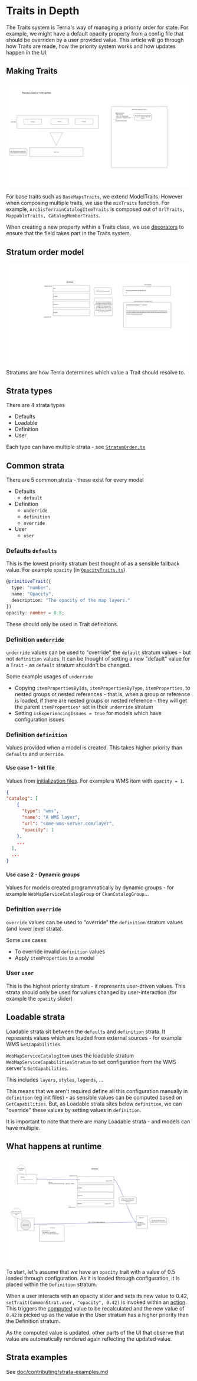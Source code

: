 # Traits in Depth

The Traits system is Terria's way of managing a priority order for state. For example, we might have a default opacity property from a config file that should be overriden by a user provided value. This article will go through how Traits are made, how the priority system works and how updates happen in the UI.

## Making Traits

![Making Traits](./img/making_a_trait.png)

For base traits such as `BaseMapsTraits`, we extend ModelTraits. However when composing multiple traits, we use the `mixTraits` function. For example, `ArcGisTerrainCatalogItemTraits` is composed out of `UrlTraits, MappableTraits, CatalogMemberTraits`.

When creating a new property within a Traits class, we use [decorators](https://babeljs.io/docs/en/babel-plugin-proposal-decorators) to ensure that the field takes part in the Traits system.

## Stratum order model

![Stratum order model](./img/stratum.png)
Stratums are how Terria determines which value a Trait should resolve to.

## Strata types

There are 4 strata types

- Defaults
- Loadable
- Definition
- User

Each type can have multiple strata - see [`StratumOrder.ts`](/lib/Models/Definition/StratumOrder.ts)

## Common strata

There are 5 common strata - these exist for every model

- Defaults
  - `default`
- Definition
  - `underride`
  - `definition`
  - `override`
- User
  - `user`

### Defaults `defaults`

This is the lowest priority stratum best thought of as a sensible fallback value. For example `opacity` (in [`OpacityTraits.ts`](/lib/Traits/TraitsClasses/OpacityTraits.ts))

```ts
@primitiveTrait({
  type: "number",
  name: "Opacity",
  description: "The opacity of the map layers."
})
opacity: number = 0.8;
```

These should only be used in Trait definitions.

### Definition `underride`

`underride` values can be used to "override" the `default` stratum values - but not `definition` values. It can be thought of setting a new "default" value for a `Trait` - as `default` stratum shouldn't be changed.

Some example usages of `underride`

- Copying `itemPropertiesByIds`, `itemPropertiesByType`, `itemProperties`, to nested groups or nested references - that is, when a group or reference is loaded, if there are nested groups or nested reference - they will get the parent `itemProperties*` set in their `underride` stratum
- Setting `isExperiencingIssues = true` for models which have configuration issues

### Definition `definition`

Values provided when a model is created. This takes higher priority than `defaults` and `underride`.

#### Use case 1 - Init file

Values from [initialization files](https://github.com/TerriaJS/terriajs/blob/main/doc/customizing/initialization-files.md). For example a WMS item with `opacity = 1`.

```json
{
"catalog": [
    {
      "type": "wms",
      "name": "A WMS layer",
      "url": "some-wms-server.com/layer",
      "opacity": 1
    },
    ...
  ],
  ...
}
```

#### Use case 2 - Dynamic groups

Values for models created programmatically by dynamic groups - for example `WebMapServiceCatalogGroup` or `CkanCatalogGroup`...

### Definition `override`

`override` values can be used to "override" the `definition` stratum values (and lower level strata).

Some use cases:

- To override invalid `definition` values
- Apply `itemProperties` to a model

### User `user`

This is the highest priority stratum - it represents user-driven values. This strata should only be used for values changed by user-interaction (for example the `opacity` slider)

## Loadable strata

Loadable strata sit between the `defaults` and `definition` strata. It represents values which are loaded from external sources - for example WMS `GetCapabilities`.

`WebMapServiceCatalogItem` uses the loadable stratum `WebMapServiceCapabilitiesStratum` to set configuration from the WMS server's `GetCapabilities`.

This includes `layers`, `styles`, `legends`, ...

This means that we aren't required define all this configuration manually in `definition` (eg init files) - as sensible values can be computed based on `GetCapabilities`. But, as Loadable strata sites below `definition`, we can "override" these values by setting values in `definition`.

It is important to note that there are many Loadable strata - and models can have multiple.

## What happens at runtime

![Runtime](./img/runtime.png)

To start, let's assume that we have an `opacity` trait with a value of 0.5 loaded through configuration. As it is loaded through configuration, it is placed within the `Definition` stratum.

When a user interacts with an opacity slider and sets its new value to 0.42, `setTrait(CommonStrat.user, "opacity", 0.42)` is invoked within an [action](https://www.mobxjs.com/refguide/action.html). This triggers the [computed](https://www.mobxjs.com/refguide/computed-decorator.html) value to be recalculated and the new value of `0.42` is picked up as the value in the User stratum has a higher priority than the Definition stratum.

As the computed value is updated, other parts of the UI that observe that value are automatically rendered again reflecting the updated value.

## Strata examples

See [doc/contributing/strata-examples.md](../../doc/contributing/strata-examples.md)

